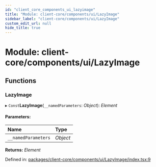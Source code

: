 ```yaml
---
id: "client_core_components_ui_lazyimage"
title: "Module: client-core/components/ui/LazyImage"
sidebar_label: "client-core/components/ui/LazyImage"
custom_edit_url: null
hide_title: true
---
```


# Module: client-core/components/ui/LazyImage

## Functions

### LazyImage

▸ `Const`**LazyImage**(`__namedParameters`: *Object*): *Element*

#### Parameters:

Name | Type |
:------ | :------ |
`__namedParameters` | *Object* |

**Returns:** *Element*

Defined in: [packages/client-core/components/ui/LazyImage/index.tsx:9](https://github.com/xr3ngine/xr3ngine/blob/5a0f83ed8/packages/client-core/components/ui/LazyImage/index.tsx#L9)
